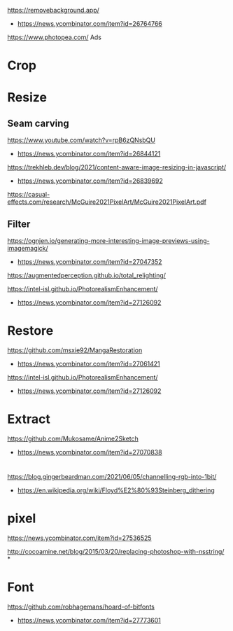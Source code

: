 https://removebackground.app/
* https://news.ycombinator.com/item?id=26764766

https://www.photopea.com/ Ads

# Crop


# Resize
## Seam carving
https://www.youtube.com/watch?v=rpB6zQNsbQU
* https://news.ycombinator.com/item?id=26844121

https://trekhleb.dev/blog/2021/content-aware-image-resizing-in-javascript/
* https://news.ycombinator.com/item?id=26839692

https://casual-effects.com/research/McGuire2021PixelArt/McGuire2021PixelArt.pdf

## Filter
https://ognjen.io/generating-more-interesting-image-previews-using-imagemagick/
* https://news.ycombinator.com/item?id=27047352

https://augmentedperception.github.io/total_relighting/


https://intel-isl.github.io/PhotorealismEnhancement/
* https://news.ycombinator.com/item?id=27126092

# Restore
https://github.com/msxie92/MangaRestoration
* https://news.ycombinator.com/item?id=27061421

https://intel-isl.github.io/PhotorealismEnhancement/
* https://news.ycombinator.com/item?id=27126092

# Extract
https://github.com/Mukosame/Anime2Sketch
* https://news.ycombinator.com/item?id=27070838

#
https://blog.gingerbeardman.com/2021/06/05/channelling-rgb-into-1bit/
* https://en.wikipedia.org/wiki/Floyd%E2%80%93Steinberg_dithering

# pixel
https://news.ycombinator.com/item?id=27536525

http://cocoamine.net/blog/2015/03/20/replacing-photoshop-with-nsstring/
*

# Font
https://github.com/robhagemans/hoard-of-bitfonts
* https://news.ycombinator.com/item?id=27773601

